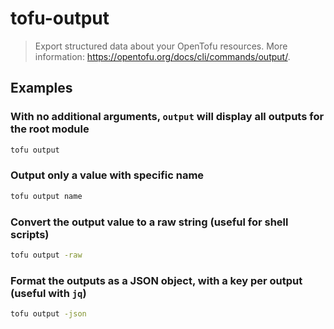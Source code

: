 # tofu-output

> Export structured data about your OpenTofu resources. More information: <https://opentofu.org/docs/cli/commands/output/>.

## Examples

### With no additional arguments, `output` will display all outputs for the root module

```bash
tofu output
```

### Output only a value with specific name

```bash
tofu output name
```

### Convert the output value to a raw string (useful for shell scripts)

```bash
tofu output -raw
```

### Format the outputs as a JSON object, with a key per output (useful with `jq`)

```bash
tofu output -json
```
